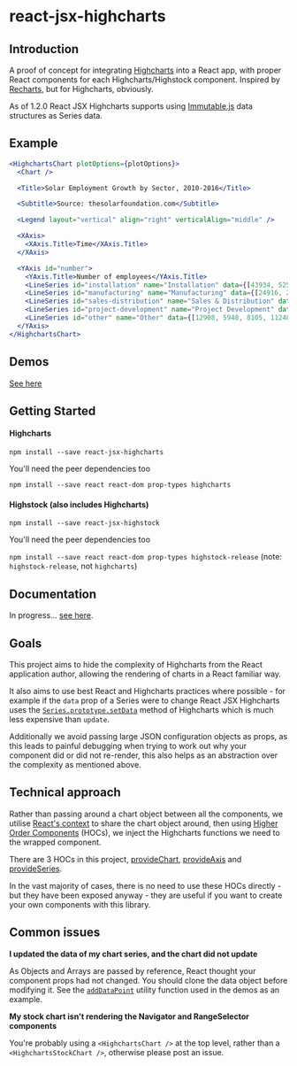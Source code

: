 # react-jsx-highcharts

## Introduction

A proof of concept for integrating [Highcharts](https://github.com/highcharts/highcharts) into a React app, with proper React components for each Highcharts/Highstock component. Inspired by [Recharts](https://github.com/recharts/recharts), but for Highcharts, obviously.

As of 1.2.0 React JSX Highcharts supports using [Immutable.js](https://facebook.github.io/immutable-js/) data structures as Series data.

## Example

```jsx
<HighchartsChart plotOptions={plotOptions}>
  <Chart />

  <Title>Solar Employment Growth by Sector, 2010-2016</Title>

  <Subtitle>Source: thesolarfoundation.com</Subtitle>

  <Legend layout="vertical" align="right" verticalAlign="middle" />

  <XAxis>
    <XAxis.Title>Time</XAxis.Title>
  </XAxis>

  <YAxis id="number">
    <YAxis.Title>Number of employees</YAxis.Title>
    <LineSeries id="installation" name="Installation" data={[43934, 52503, 57177, 69658, 97031, 119931, 137133, 154175]} />
    <LineSeries id="manufacturing" name="Manufacturing" data={[24916, 24064, 29742, 29851, 32490, 30282, 38121, 40434]} />
    <LineSeries id="sales-distribution" name="Sales & Distribution" data={[11744, 17722, 16005, 19771, 20185, 24377, 32147, 39387]} />
    <LineSeries id="project-development" name="Project Development" data={[null, null, 7988, 12169, 15112, 22452, 34400, 34227]} />
    <LineSeries id="other" name="Other" data={[12908, 5948, 8105, 11248, 8989, 11816, 18274, 18111]} />
  </YAxis>
</HighchartsChart>
```

## Demos

[See here](https://whawker.github.io/react-jsx-highcharts/examples/index.html)

## Getting Started

#### Highcharts
`npm install --save react-jsx-highcharts`

You'll need the peer dependencies too

`npm install --save react react-dom prop-types highcharts`

#### Highstock (also includes Highcharts)
`npm install --save react-jsx-highstock`

You'll need the peer dependencies too

`npm install --save react react-dom prop-types highstock-release` (note: `highstock-release`, not `highcharts`)

## Documentation
In progress... [see here](https://github.com/whawker/react-jsx-highcharts/wiki).

## Goals

This project aims to hide the complexity of Highcharts from the React application author, allowing the rendering of charts in a React familiar way. 

It also aims to use best React and Highcharts practices where possible - for example if the `data` prop of a Series were to change React JSX Highcharts uses the [`Series.prototype.setData`](http://api.highcharts.com/highstock/Series.setData) method of Highcharts which is much less expensive than `update`.

Additionally we avoid passing large JSON configuration objects as props, as this leads to painful debugging when trying to work out why your component did or did not re-render, this also helps as an abstraction over the complexity as mentioned above.

## Technical approach

Rather than passing around a chart object between all the components, we utilise [React's context](https://facebook.github.io/react/docs/context.html) to share the chart object around, then using [Higher Order Components](https://medium.com/@mweststrate/how-to-safely-use-react-context-b7e343eff076) (HOCs), we inject the Highcharts functions we need to the wrapped component.

There are 3 HOCs in this project, [provideChart](https://github.com/whawker/react-jsx-highcharts/blob/master/src/components/ChartProvider/index.js), [provideAxis](https://github.com/whawker/react-jsx-highcharts/blob/master/src/components/AxisProvider/index.js) and [provideSeries](https://github.com/whawker/react-jsx-highcharts/blob/master/src/components/ChartProvider/index.js). 

In the vast majority of cases, there is no need to use these HOCs directly - but they have been exposed anyway - they are useful if you want to create your own components with this library. 

## Common issues

**I updated the data of my chart series, and the chart did not update**

As Objects and Arrays are passed by reference, React thought your component props had not changed. You should clone the data object before modifying it. See the [`addDataPoint`](https://github.com/whawker/react-jsx-highcharts/blob/master/examples/utils/data-helpers.js#L19-L20) utility function used in the demos as an example.

**My stock chart isn't rendering the Navigator and RangeSelector components**

You're probably using a `<HighchartsChart />` at the top level, rather than a `<HighchartsStockChart />`, otherwise please post an issue.
